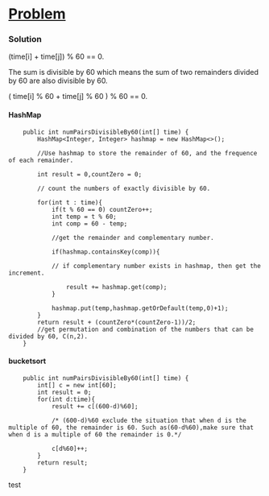# [Problem](https://leetcode.com/problems/pairs-of-songs-with-total-durations-divisible-by-60)

### Solution

(time[i] + time[j]) % 60 == 0.

The sum is divisible by 60 which means the sum of two remainders divided by 60 are also divisible by 60.

( time[i] % 60 + time[j] % 60 ) % 60 == 0.

#### HashMap
```
    public int numPairsDivisibleBy60(int[] time) {
        HashMap<Integer, Integer> hashmap = new HashMap<>();
        
        //Use hashmap to store the remainder of 60, and the frequence of each remainder.
        
        int result = 0,countZero = 0;
        
        // count the numbers of exactly divisible by 60.
        
        for(int t : time){
            if(t % 60 == 0) countZero++;
            int temp = t % 60;
            int comp = 60 - temp;
            
            //get the remainder and complementary number.
            
            if(hashmap.containsKey(comp)){
            
            // if complementary number exists in hashmap, then get the increment.
            
                result += hashmap.get(comp);
            }
            
            hashmap.put(temp,hashmap.getOrDefault(temp,0)+1);
        }
        return result + (countZero*(countZero-1))/2;
        //get permutation and combination of the numbers that can be divided by 60, C(n,2).
    }
```
#### bucketsort
```
    public int numPairsDivisibleBy60(int[] time) {
        int[] c = new int[60];
        int result = 0;
        for(int d:time){
            result += c[(600-d)%60];
            
            /* (600-d)%60 exclude the situation that when d is the multiple of 60, the remainder is 60. Such as(60-d%60),make sure that                 when d is a multiple of 60 the remainder is 0.*/
            
            c[d%60]++;
        }
        return result;
    }
```
test
